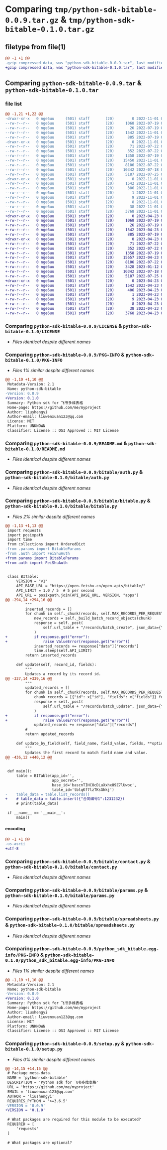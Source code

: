# Comparing `tmp/python-sdk-bitable-0.0.9.tar.gz` & `tmp/python-sdk-bitable-0.1.0.tar.gz`

## filetype from file(1)

```diff
@@ -1 +1 @@
-gzip compressed data, was "python-sdk-bitable-0.0.9.tar", last modified: Tue Nov  1 09:52:50 2022, max compression
+gzip compressed data, was "python-sdk-bitable-0.1.0.tar", last modified: Sun Apr 23 09:47:22 2023, max compression
```

## Comparing `python-sdk-bitable-0.0.9.tar` & `python-sdk-bitable-0.1.0.tar`

### file list

```diff
@@ -1,21 +1,22 @@
-drwxr-xr-x   0 nge6uu     (501) staff       (20)        0 2022-11-01 09:52:50.865430 python-sdk-bitable-0.0.9/
--rw-r--r--   0 nge6uu     (501) staff       (20)     1068 2022-07-19 08:41:05.000000 python-sdk-bitable-0.0.9/LICENSE
--rw-r--r--   0 nge6uu     (501) staff       (20)       26 2022-07-19 08:43:02.000000 python-sdk-bitable-0.0.9/MANIFEST.in
--rw-r--r--   0 nge6uu     (501) staff       (20)     1542 2022-11-01 09:52:50.865213 python-sdk-bitable-0.0.9/PKG-INFO
--rw-r--r--   0 nge6uu     (501) staff       (20)      885 2022-07-19 09:35:43.000000 python-sdk-bitable-0.0.9/README.md
-drwxr-xr-x   0 nge6uu     (501) staff       (20)        0 2022-11-01 09:52:50.863498 python-sdk-bitable-0.0.9/bitable/
--rw-r--r--   0 nge6uu     (501) staff       (20)       71 2022-07-22 07:02:52.000000 python-sdk-bitable-0.0.9/bitable/__init__.py
--rw-r--r--   0 nge6uu     (501) staff       (20)      352 2022-07-22 06:55:00.000000 python-sdk-bitable-0.0.9/bitable/__version__.py
--rw-r--r--   0 nge6uu     (501) staff       (20)     1358 2022-07-19 09:44:51.000000 python-sdk-bitable-0.0.9/bitable/auth.py
--rw-r--r--   0 nge6uu     (501) staff       (20)    15450 2022-11-01 09:52:02.000000 python-sdk-bitable-0.0.9/bitable/bitable.py
--rw-r--r--   0 nge6uu     (501) staff       (20)     8106 2022-07-22 07:09:28.000000 python-sdk-bitable-0.0.9/bitable/contact.py
--rw-r--r--   0 nge6uu     (501) staff       (20)    10342 2022-07-18 09:59:56.000000 python-sdk-bitable-0.0.9/bitable/params.py
--rw-r--r--   0 nge6uu     (501) staff       (20)     5187 2022-07-25 07:33:25.000000 python-sdk-bitable-0.0.9/bitable/spreadsheets.py
-drwxr-xr-x   0 nge6uu     (501) staff       (20)        0 2022-11-01 09:52:50.864810 python-sdk-bitable-0.0.9/python_sdk_bitable.egg-info/
--rw-r--r--   0 nge6uu     (501) staff       (20)     1542 2022-11-01 09:52:50.000000 python-sdk-bitable-0.0.9/python_sdk_bitable.egg-info/PKG-INFO
--rw-r--r--   0 nge6uu     (501) staff       (20)      386 2022-11-01 09:52:50.000000 python-sdk-bitable-0.0.9/python_sdk_bitable.egg-info/SOURCES.txt
--rw-r--r--   0 nge6uu     (501) staff       (20)        1 2022-11-01 09:52:50.000000 python-sdk-bitable-0.0.9/python_sdk_bitable.egg-info/dependency_links.txt
--rw-r--r--   0 nge6uu     (501) staff       (20)        9 2022-11-01 09:52:50.000000 python-sdk-bitable-0.0.9/python_sdk_bitable.egg-info/requires.txt
--rw-r--r--   0 nge6uu     (501) staff       (20)        8 2022-11-01 09:52:50.000000 python-sdk-bitable-0.0.9/python_sdk_bitable.egg-info/top_level.txt
--rw-r--r--   0 nge6uu     (501) staff       (20)       38 2022-11-01 09:52:50.865474 python-sdk-bitable-0.0.9/setup.cfg
--rw-r--r--   0 nge6uu     (501) staff       (20)     3768 2022-11-01 09:52:02.000000 python-sdk-bitable-0.0.9/setup.py
+drwxr-xr-x   0 nge6uu     (501) staff       (20)        0 2023-04-23 09:47:22.032282 python-sdk-bitable-0.1.0/
+-rw-r--r--   0 nge6uu     (501) staff       (20)     1068 2022-07-19 08:41:05.000000 python-sdk-bitable-0.1.0/LICENSE
+-rw-r--r--   0 nge6uu     (501) staff       (20)       26 2022-07-19 08:43:02.000000 python-sdk-bitable-0.1.0/MANIFEST.in
+-rw-r--r--   0 nge6uu     (501) staff       (20)     1542 2023-04-23 09:47:22.032085 python-sdk-bitable-0.1.0/PKG-INFO
+-rw-r--r--   0 nge6uu     (501) staff       (20)      885 2022-07-19 09:35:43.000000 python-sdk-bitable-0.1.0/README.md
+drwxr-xr-x   0 nge6uu     (501) staff       (20)        0 2023-04-23 09:47:22.029784 python-sdk-bitable-0.1.0/bitable/
+-rw-r--r--   0 nge6uu     (501) staff       (20)       71 2022-07-22 07:02:52.000000 python-sdk-bitable-0.1.0/bitable/__init__.py
+-rw-r--r--   0 nge6uu     (501) staff       (20)      352 2022-07-22 06:55:00.000000 python-sdk-bitable-0.1.0/bitable/__version__.py
+-rw-r--r--   0 nge6uu     (501) staff       (20)     1358 2022-07-19 09:44:51.000000 python-sdk-bitable-0.1.0/bitable/auth.py
+-rw-r--r--   0 nge6uu     (501) staff       (20)    15657 2023-04-23 09:45:01.000000 python-sdk-bitable-0.1.0/bitable/bitable.py
+-rw-r--r--   0 nge6uu     (501) staff       (20)     8106 2022-07-22 07:09:28.000000 python-sdk-bitable-0.1.0/bitable/contact.py
+-rw-r--r--   0 nge6uu     (501) staff       (20)     3428 2023-01-12 08:10:26.000000 python-sdk-bitable-0.1.0/bitable/document.py
+-rw-r--r--   0 nge6uu     (501) staff       (20)    10342 2022-07-18 09:59:56.000000 python-sdk-bitable-0.1.0/bitable/params.py
+-rw-r--r--   0 nge6uu     (501) staff       (20)     5187 2022-07-25 07:33:25.000000 python-sdk-bitable-0.1.0/bitable/spreadsheets.py
+drwxr-xr-x   0 nge6uu     (501) staff       (20)        0 2023-04-23 09:47:22.031824 python-sdk-bitable-0.1.0/python_sdk_bitable.egg-info/
+-rw-r--r--   0 nge6uu     (501) staff       (20)     1542 2023-04-23 09:47:21.000000 python-sdk-bitable-0.1.0/python_sdk_bitable.egg-info/PKG-INFO
+-rw-r--r--   0 nge6uu     (501) staff       (20)      406 2023-04-23 09:47:21.000000 python-sdk-bitable-0.1.0/python_sdk_bitable.egg-info/SOURCES.txt
+-rw-r--r--   0 nge6uu     (501) staff       (20)        1 2023-04-23 09:47:21.000000 python-sdk-bitable-0.1.0/python_sdk_bitable.egg-info/dependency_links.txt
+-rw-r--r--   0 nge6uu     (501) staff       (20)        9 2023-04-23 09:47:21.000000 python-sdk-bitable-0.1.0/python_sdk_bitable.egg-info/requires.txt
+-rw-r--r--   0 nge6uu     (501) staff       (20)        8 2023-04-23 09:47:21.000000 python-sdk-bitable-0.1.0/python_sdk_bitable.egg-info/top_level.txt
+-rw-r--r--   0 nge6uu     (501) staff       (20)       38 2023-04-23 09:47:22.032326 python-sdk-bitable-0.1.0/setup.cfg
+-rw-r--r--   0 nge6uu     (501) staff       (20)     3768 2023-04-23 09:45:26.000000 python-sdk-bitable-0.1.0/setup.py
```

### Comparing `python-sdk-bitable-0.0.9/LICENSE` & `python-sdk-bitable-0.1.0/LICENSE`

 * *Files identical despite different names*

### Comparing `python-sdk-bitable-0.0.9/PKG-INFO` & `python-sdk-bitable-0.1.0/PKG-INFO`

 * *Files 1% similar despite different names*

```diff
@@ -1,10 +1,10 @@
 Metadata-Version: 2.1
 Name: python-sdk-bitable
-Version: 0.0.9
+Version: 0.1.0
 Summary: Python sdk for 飞书多维表格
 Home-page: https://github.com/me/myproject
 Author: liushengyi
 Author-email: liuwenxuan123@qq.com
 License: MIT
 Platform: UNKNOWN
 Classifier: License :: OSI Approved :: MIT License
```

### Comparing `python-sdk-bitable-0.0.9/README.md` & `python-sdk-bitable-0.1.0/README.md`

 * *Files identical despite different names*

### Comparing `python-sdk-bitable-0.0.9/bitable/auth.py` & `python-sdk-bitable-0.1.0/bitable/auth.py`

 * *Files identical despite different names*

### Comparing `python-sdk-bitable-0.0.9/bitable/bitable.py` & `python-sdk-bitable-0.1.0/bitable/bitable.py`

 * *Files 2% similar despite different names*

```diff
@@ -1,13 +1,13 @@
 import requests
 import posixpath
 import time
 from collections import OrderedDict
-from .params import BitableParams
-from .auth import FeiShuAuth
+from params import BitableParams
+from auth import FeiShuAuth
 
 
 class BITable:
     VERSION = "v1"
     API_BASE_URL = "https://open.feishu.cn/open-apis/bitable/"
     API_LIMIT = 1.0 / 5  # 5 per second
     API_URL = posixpath.join(API_BASE_URL, VERSION, "apps")
@@ -294,14 +294,16 @@
         """
         inserted_records = []
         for chunk in self._chunk(records, self.MAX_RECORDS_PER_REQUEST):
             new_records = self._build_batch_record_objects(chunk)
             response = self._post(
                 self.url_table + "/records/batch_create", json_data={"records": new_records}
             )
+            if response.get("error"):
+                raise ValueError(response.get("error"))
             inserted_records += response["data"]["records"]
             time.sleep(self.API_LIMIT)
         return inserted_records
 
     def update(self, record_id, fields):
         """
         Updates a record by its record id.
@@ -337,14 +339,16 @@
         """
         updated_records = []
         for chunk in self._chunk(records, self.MAX_RECORDS_PER_REQUEST):
             chunk_records = [{"id": x["id"], "fields": x["fields"]} for x in chunk]
             response = self._post(
                 self.url_table + "/records/batch_update", json_data={"records": chunk_records}
             )
+            if response.get("error"):
+                raise ValueError(response.get("error"))
             updated_records += response["data"]["records"]
         #
         return updated_records
 
     def update_by_field(self, field_name, field_value, fields, **options):
         """
         Updates the first record to match field name and value.
@@ -436,12 +440,12 @@
 
 
 def main():
     table = BITable(app_id='',
                     app_secret='',
                     base_id='bascnTIHCOcDLuXxhx89Z7lUwoc',
                     table_id='tblqKf7lzTKsGhkj')
-    table_data = table.list_records()
+    # table_data = table.insert({"合同编号1":1231232})
     # print(table_data)
 
 if __name__ == '__main__':
     main()
```

#### encoding

```diff
@@ -1 +1 @@
-us-ascii
+utf-8
```

### Comparing `python-sdk-bitable-0.0.9/bitable/contact.py` & `python-sdk-bitable-0.1.0/bitable/contact.py`

 * *Files identical despite different names*

### Comparing `python-sdk-bitable-0.0.9/bitable/params.py` & `python-sdk-bitable-0.1.0/bitable/params.py`

 * *Files identical despite different names*

### Comparing `python-sdk-bitable-0.0.9/bitable/spreadsheets.py` & `python-sdk-bitable-0.1.0/bitable/spreadsheets.py`

 * *Files identical despite different names*

### Comparing `python-sdk-bitable-0.0.9/python_sdk_bitable.egg-info/PKG-INFO` & `python-sdk-bitable-0.1.0/python_sdk_bitable.egg-info/PKG-INFO`

 * *Files 1% similar despite different names*

```diff
@@ -1,10 +1,10 @@
 Metadata-Version: 2.1
 Name: python-sdk-bitable
-Version: 0.0.9
+Version: 0.1.0
 Summary: Python sdk for 飞书多维表格
 Home-page: https://github.com/me/myproject
 Author: liushengyi
 Author-email: liuwenxuan123@qq.com
 License: MIT
 Platform: UNKNOWN
 Classifier: License :: OSI Approved :: MIT License
```

### Comparing `python-sdk-bitable-0.0.9/setup.py` & `python-sdk-bitable-0.1.0/setup.py`

 * *Files 0% similar despite different names*

```diff
@@ -14,15 +14,15 @@
 # Package meta-data.
 NAME = 'python-sdk-bitable'
 DESCRIPTION = 'Python sdk for 飞书多维表格'
 URL = 'https://github.com/me/myproject'
 EMAIL = 'liuwenxuan123@qq.com'
 AUTHOR = 'liushengyi'
 REQUIRES_PYTHON = '>=3.6.5'
-VERSION = '0.0.9'
+VERSION = '0.1.0'
 
 # What packages are required for this module to be executed?
 REQUIRED = [
     'requests'
 ]
 
 # What packages are optional?
```

